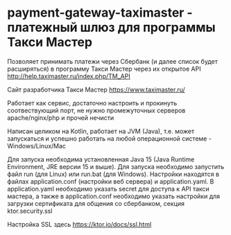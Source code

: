 # payment-gateway-taximaster - платежный шлюз для программы Такси Мастер

Позволяет принимать платежи через Сбербанк (и далее список будет расширяться)
в программу Такси Мастер через их открытое API http://help.taximaster.ru/index.php/TM_API

Сайт разработчика Такси Мастер https://www.taximaster.ru/

Работает как сервис, достаточно настроить и прокинуть соотвествующий порт,
не нужно промежуточных серверов apache/nginx/php и прочей нечисти

Написан целиком на Kotlin, работает на JVM (Java), т.е. может запускаться
и успешно работать на любой операционной системе - Windows/Linux/Mac

Для запуска необходима установленная Java 15 (Java Runtime Environment, JRE версии 15 и выше).
Для запуска необходимо запустить файл run (для Linux) или run.bat (для Windows).
Настройки находятся в файлах application.conf (настройки веб сервера) и application.yaml.
В application.yaml необходимо указать secret для доступа к API такси мастера,
а также в application.conf необходимо указать настройки для загрузки сертификата для общения
со сбербанком, секция ktor.security.ssl

Настройка SSL здесь https://ktor.io/docs/ssl.html

